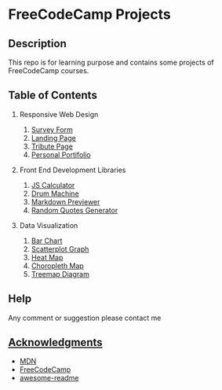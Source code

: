 # FreeCodeCamp Projects


## Description

This repo is for learning purpose and contains some projects of FreeCodeCamp courses.


## Table of Contents

1. Responsive Web Design

    1. [Survey Form](./survey-form)
    2. [Landing Page](./matutu-landing-page/index.htm)
    3. [Tribute Page](./tribute-page)
    4. [Personal Portifolio](./portifolio-page)

2.  Front End Development Libraries

    1. [JS Calculator](./js-calculator)
    2. [Drum Machine](./drum-machine)
    3. [Markdown Previewer](./markdown-previewer)
    4. [Random Quotes Generator](./random-quote-generator)

3. Data Visualization

    1. [Bar Chart](./bar-chart)
    2. [Scatterplot Graph](./scatterplot-graph)
    3. [Heat Map](./heat-map)
    4. [Choropleth Map](./choropleth-map)
    5. [Treemap Diagram](./treemap-diagram)

## Help

Any comment or suggestion please contact me <a href="mailto:leandrosimoesms@gmail.com" target="_blank">

## Acknowledgments

* [MDN](https://developer.mozilla.org/en-US/)
* [FreeCodeCamp](https://www.freecodecamp.org/)
* [awesome-readme](https://github.com/matiassingers/awesome-readme)